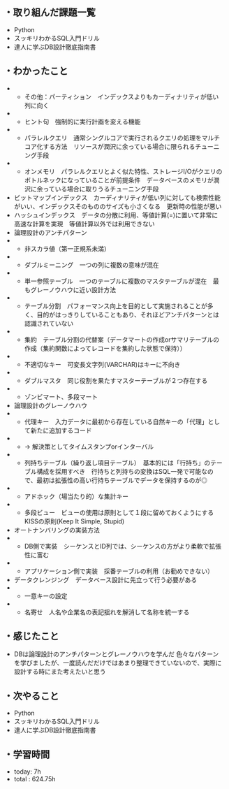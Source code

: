 ## ・取り組んだ課題一覧
- Python
- スッキリわかるSQL入門ドリル
- 達人に学ぶDB設計徹底指南書

## ・わかったこと
- - その他：パーティション　インデックスよりもカーディナリティが低い列に向く
- - ヒント句　強制的に実行計画を変える機能
- - パラレルクエリ　通常シングルコアで実行されるクエリの処理をマルチコア化する方法　リソースが潤沢に余っている場合に限られるチューニング手段
- - オンメモリ　パラレルクエリとよく似た特性、ストレージI/Oがクエリのボトルネックになっていることが前提条件　データベースのメモリが潤沢に余っている場合に取りうるチューニング手段
- ビットマップインデックス　カーディナリティが低い列に対しても検索性能がいい、インデックスそのもののサイズも小さくなる　更新時の性能が悪い
- ハッシュインデックス　データの分散に利用、等値計算(=)に置いて非常に高速な計算を実現　等値計算以外では利用できない
- 論理設計のアンチパターン
- - 非スカラ値（第一正規系未満）
- - ダブルミーニング　一つの列に複数の意味が混在
- - 単一参照テーブル　一つのテーブルに複数のマスタテーブルが混在　最もグレーノウハウに近い設計方法
- - テーブル分割　パフォーマンス向上を目的として実施されることが多く、目的がはっきりしていることもあり、それほどアンチパターンとは認識されていない
- - 集約　テーブル分割の代替案（データマートの作成orサマリテーブルの作成（集約関数によってレコードを集約した状態で保持））
- - 不適切なキー　可変長文字列(VARCHAR)はキーに不向き
- - ダブルマスタ　同じ役割を果たすマスターテーブルが２つ存在する
- - ゾンビマート、多段マート
- 論理設計のグレーノウハウ
- - 代理キー　入力データに最初から存在している自然キーの「代理」として新たに追加するコード
- - → 解決策としてタイムスタンプorインターバル
- - 列持ちテーブル（繰り返し項目テーブル）　基本的には「行持ち」のテーブル構成を採用すべき　行持ちと列持ちの変換はSQL一発で可能なので、最初は拡張性の高い行持ちテーブルでデータを保持するのが◎
- - アドホック（場当たり的）な集計キー
- - 多段ビュー　ビューの使用は原則として１段に留めておくようにする　KISSの原則(Keep It Simple, Stupid)
- オートナンバリングの実装方法
- - DB側で実装　シーケンスとID列では、シーケンスの方がより柔軟で拡張性に富む
- - アプリケーション側で実装　採番テーブルの利用（お勧めできない）
- データクレンジング　データベース設計に先立って行う必要がある
- - 一意キーの設定
- - 名寄せ　人名や企業名の表記揺れを解消して名称を統一する

## ・感じたこと
- DBは論理設計のアンチパターンとグレーノウハウを学んだ
色々なパターンを学びましたが、一度読んだだけではあまり整理できていないので、実際に設計する時にまた考えたいと思う

## ・次やること
- Python
- スッキリわかるSQL入門ドリル
- 達人に学ぶDB設計徹底指南書


## ・学習時間
- today:  7h
- total  : 624.75h